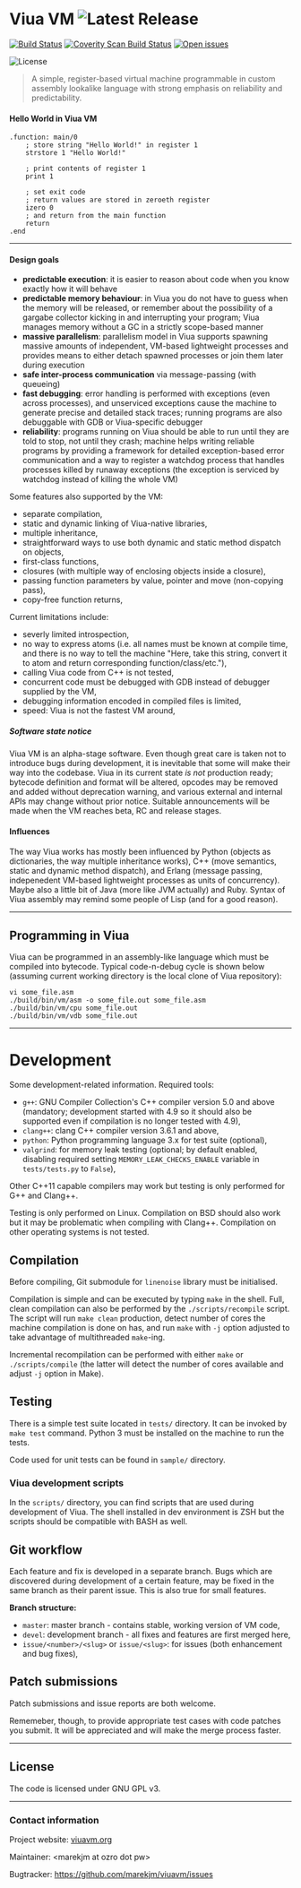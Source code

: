 # Viua VM ![Latest Release](https://img.shields.io/github/tag/marekjm/viuavm.svg)

[![Build Status](https://travis-ci.org/marekjm/viuavm.svg)](https://travis-ci.org/marekjm/viuavm)
[![Coverity Scan Build Status](https://img.shields.io/coverity/scan/7140.svg)](https://scan.coverity.com/projects/marekjm-viuavm)
[![Open issues](https://img.shields.io/github/issues/marekjm/viuavm.svg)](https://github.com/marekjm/viuavm/issues)

![License](https://img.shields.io/github/license/marekjm/viuavm.svg)


> A simple, register-based virtual machine programmable in custom assembly lookalike language with
> strong emphasis on reliability and predictability.

#### Hello World in Viua VM

```
.function: main/0
    ; store string "Hello World!" in register 1
    strstore 1 "Hello World!"

    ; print contents of register 1
    print 1

    ; set exit code
    ; return values are stored in zeroeth register
    izero 0
    ; and return from the main function
    return
.end
```


----


#### Design goals

- **predictable execution**: it is easier to reason about code when you know exactly how it will behave
- **predictable memory behaviour**: in Viua you do not have to guess when the memory will be released, or
  remember about the possibility of a gargabe collector kicking in and interrupting your program;
  Viua manages memory without a GC in a strictly scope-based manner
- **massive parallelism**: parallelism model in Viua supports spawning massive amounts of independent, VM-based lightweight processes and
  provides means to either detach spawned processes or join them later during execution
- **safe inter-process communication** via message-passing (with queueing)
- **fast debugging**: error handling is performed with exceptions (even across processes), and unserviced exceptions cause the machine
  to generate precise and detailed stack traces;
  running programs are also debuggable with GDB or Viua-specific debugger
- **reliability**: programs running on Viua should be able to run until they are told to stop, not until they crash;
  machine helps writing reliable programs by providing a framework for detailed exception-based error communication and
  a way to register a watchdog process that handles processes killed by runaway exceptions (the exception is serviced by watchdog instead of
  killing the whole VM)


Some features also supported by the VM:

- separate compilation,
- static and dynamic linking of Viua-native libraries,
- multiple inheritance,
- straightforward ways to use both dynamic and static method dispatch on objects,
- first-class functions,
- closures (with multiple way of enclosing objects inside a closure),
- passing function parameters by value, pointer and move (non-copying pass),
- copy-free function returns,


Current limitations include:

- severly limited introspection,
- no way to express atoms (i.e. all names must be known at compile time, and there is no way to tell the machine "Here, take this string, convert it to atom and return corresponding function/class/etc."),
- calling Viua code from C++ is not tested,
- concurrent code must be debugged with GDB instead of debugger supplied by the VM,
- debugging information encoded in compiled files is limited,
- speed: Viua is not the fastest VM around,


##### Software state notice

Viua VM is an alpha-stage software.
Even though great care is taken not to introduce bugs during development, it is inevitable that some will make their way into the codebase.
Viua in its current state *is not* production ready; bytecode definition and format will be altered, opcodes may be removed and
added without deprecation warning, and various external and internal APIs may change without prior notice.
Suitable announcements will be made when the VM reaches beta, RC and release stages.


#### Influences

The way Viua works has mostly been influenced by
Python (objects as dictionaries, the way multiple inheritance works),
C++ (move semantics, static and dynamic method dispatch), and
Erlang (message passing, indepenedent VM-based lightweight processes as units of concurrency).
Maybe also a little bit of Java (more like JVM actually) and Ruby.
Syntax of Viua assembly may remind some people of Lisp (and for a good reason).


----


## Programming in Viua

Viua can be programmed in an assembly-like language which must be compiled into bytecode.
Typical code-n-debug cycle is shown below (assuming current working directory
is the local clone of Viua repository):

```
vi some_file.asm
./build/bin/vm/asm -o some_file.out some_file.asm
./build/bin/vm/cpu some_file.out
./build/bin/vm/vdb some_file.out
```


----


# Development

Some development-related information.
Required tools:

* `g++`: GNU Compiler Collection's C++ compiler version 5.0 and above (mandatory; development started with 4.9 so it should also be supported even if
  compilation is no longer tested with 4.9),
* `clang++`: clang C++ compiler version 3.6.1 and above,
* `python`: Python programming language 3.x for test suite (optional),
* `valgrind`: for memory leak testing (optional; by default enabled, disabling required setting `MEMORY_LEAK_CHECKS_ENABLE` variable in `tests/tests.py` to `False`),

Other C++11 capable compilers may work but testing is only performed for G++ and Clang++.

Testing is only performed on Linux.
Compilation on BSD should also work but it may be problematic when compiling with Clang++.
Compilation on other operating systems is not tested.


## Compilation

Before compiling, Git submodule for `linenoise` library must be initialised.

Compilation is simple and can be executed by typing `make` in the shell.
Full, clean compilation can also be performed by the `./scripts/recompile` script.
The script will run `make clean` production, detect number of cores the machine compilation is done on has, and
run `make` with `-j` option adjusted to take advantage of multithreaded `make`-ing.

Incremental recompilation can be performed with either `make` or `./scripts/compile` (the latter will detect the number of
cores available and adjust `-j` option in Make).


## Testing

There is a simple test suite located in `tests/` directory.
It can be invoked by `make test` command.
Python 3 must be installed on the machine to run the tests.

Code used for unit tests can be found in `sample/` directory.


### Viua development scripts

In the `scripts/` directory, you can find scripts that are used during development of Viua.
The shell installed in dev environment is ZSH but the scripts should be compatible with BASH as well.


## Git workflow

Each feature and fix is developed in a separate branch.
Bugs which are discovered during development of a certain feature,
may be fixed in the same branch as their parent issue.
This is also true for small features.

**Branch structure:**

- `master`: master branch - contains stable, working version of VM code,
- `devel`: development branch - all fixes and features are first merged here,
- `issue/<number>/<slug>` or `issue/<slug>`: for issues (both enhancement and bug fixes),


## Patch submissions

Patch submissions and issue reports are both welcome.

Rememeber, though, to provide appropriate test cases with code patches you submit.
It will be appreciated and will make the merge process faster.


----

## License

The code is licensed under GNU GPL v3.


----

### Contact information

Project website: [viuavm.org](http://viuavm.org/)

Maintainer: &lt;marekjm at ozro dot pw&gt;

Bugtracker: https://github.com/marekjm/viuavm/issues
